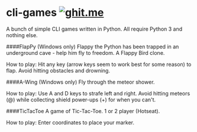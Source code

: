 # cli-games [![ghit.me](https://ghit.me/badge.svg?repo=buluto/cli-games)](https://ghit.me/repo/buluto/cli-games)

A bunch of simple CLI games written in Python. All require Python 3 and nothing else.

####FlapPy (Windows only)
Flappy the Python has been trapped in an underground cave - help him fly to freedom. A Flappy Bird clone.

How to play: Hit any key (arrow keys seem to work best for some reason) to flap. Avoid hitting obstacles and drowning.

####A-Wing (Windows only)
Fly through the meteor shower.

How to play: Use A and D keys to strafe left and right. Avoid hitting meteors (@) while collecting shield power-ups (+) for when you can't.

####TicTacToe
A game of Tic-Tac-Toe. 1 or 2 player (Hotseat).

How to play: Enter coordinates to place your marker.
